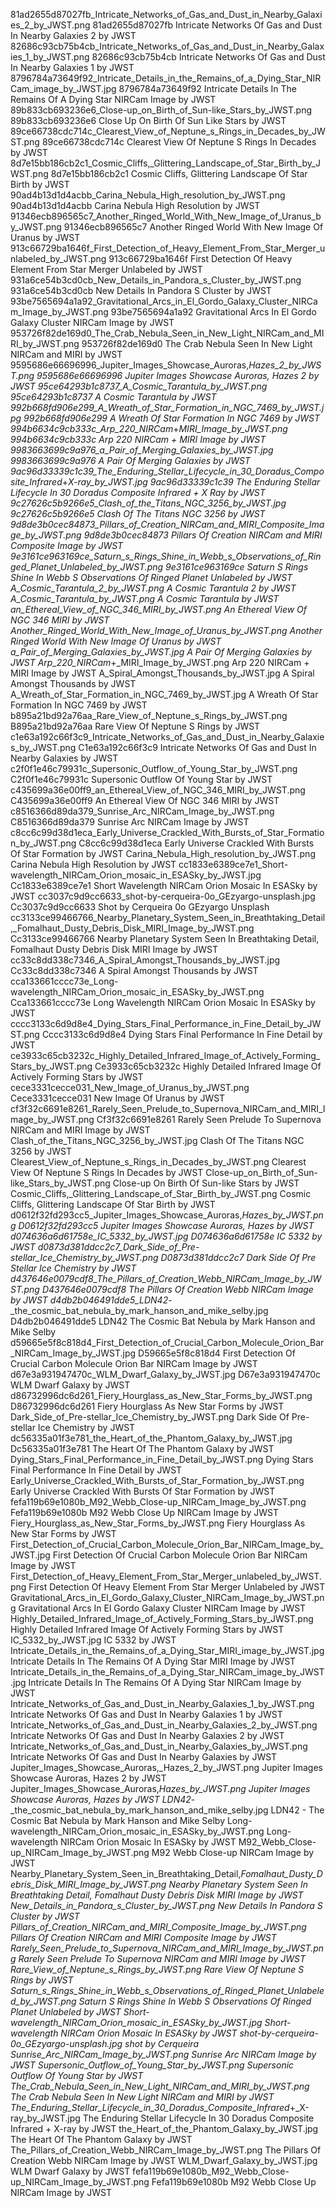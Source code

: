 81ad2655d87027fb_Intricate_Networks_of_Gas_and_Dust_in_Nearby_Galaxies_2_by_JWST.png 81ad2655d87027fb Intricate Networks Of Gas and Dust In Nearby Galaxies 2 by JWST
82686c93cb75b4cb_Intricate_Networks_of_Gas_and_Dust_in_Nearby_Galaxies_1_by_JWST.png 82686c93cb75b4cb Intricate Networks Of Gas and Dust In Nearby Galaxies 1 by JWST
8796784a73649f92_Intricate_Details_in_the_Remains_of_a_Dying_Star_NIRCam_image_by_JWST.jpg 8796784a73649f92 Intricate Details In The Remains Of A Dying Star NIRCam Image by JWST
89b833cb693236e6_Close-up_on_Birth_of_Sun-like_Stars_by_JWST.png 89b833cb693236e6 Close Up On Birth Of Sun Like Stars by JWST
89ce66738cdc714c_Clearest_View_of_Neptune_s_Rings_in_Decades_by_JWST.png 89ce66738cdc714c Clearest View Of Neptune S Rings In Decades by JWST
8d7e15bb186cb2c1_Cosmic_Cliffs,_Glittering_Landscape_of_Star_Birth_by_JWST.png 8d7e15bb186cb2c1 Cosmic Cliffs, Glittering Landscape Of Star Birth by JWST
90ad4b13d1d4acbb_Carina_Nebula_High_resolution_by_JWST.png 90ad4b13d1d4acbb Carina Nebula High Resolution by JWST
91346ecb896565c7_Another_Ringed_World_With_New_Image_of_Uranus_by_JWST.png 91346ecb896565c7 Another Ringed World With New Image Of Uranus by JWST
913c66729ba1646f_First_Detection_of_Heavy_Element_From_Star_Merger_unlabeled_by_JWST.png 913c66729ba1646f First Detection Of Heavy Element From Star Merger Unlabeled by JWST
931a6ce54b3cd0cb_New_Details_in_Pandora_s_Cluster_by_JWST.png 931a6ce54b3cd0cb New Details In Pandora S Cluster by JWST
93be7565694a1a92_Gravitational_Arcs_in_El_Gordo_Galaxy_Cluster_NIRCam_Image_by_JWST.png 93be7565694a1a92 Gravitational Arcs In El Gordo Galaxy Cluster NIRCam Image by JWST
953726f82de169d0_The_Crab_Nebula_Seen_in_New_Light_NIRCam_and_MIRI_by_JWST.png 953726f82de169d0 The Crab Nebula Seen In New Light NIRCam and MIRI by JWST
9595686e66696996_Jupiter_Images_Showcase_Auroras,_Hazes_2_by_JWST.png 9595686e66696996 Jupiter Images Showcase Auroras, Hazes 2 by JWST
95ce64293b1c8737_A_Cosmic_Tarantula_by_JWST.png 95ce64293b1c8737 A Cosmic Tarantula by JWST
992b668fd906e299_A_Wreath_of_Star_Formation_in_NGC_7469_by_JWST.jpg 992b668fd906e299 A Wreath Of Star Formation In NGC 7469 by JWST
994b6634c9cb333c_Arp_220_NIRCam_+_MIRI_Image_by_JWST.png 994b6634c9cb333c Arp 220 NIRCam + MIRI Image by JWST
9983663699c9a976_a_Pair_of_Merging_Galaxies_by_JWST.jpg 9983663699c9a976 A Pair Of Merging Galaxies by JWST
9ac96d33339c1c39_The_Enduring_Stellar_Lifecycle_in_30_Doradus_Composite_Infrared_+_X-ray_by_JWST.jpg 9ac96d33339c1c39 The Enduring Stellar Lifecycle In 30 Doradus Composite Infrared + X Ray by JWST
9c27626c5b9266e5_Clash_of_the_Titans_NGC_3256_by_JWST.jpg 9c27626c5b9266e5 Clash Of The Titans NGC 3256 by JWST
9d8de3b0cec84873_Pillars_of_Creation_NIRCam_and_MIRI_Composite_Image_by_JWST.png 9d8de3b0cec84873 Pillars Of Creation NIRCam and MIRI Composite Image by JWST
9e3161ce963169ce_Saturn_s_Rings_Shine_in_Webb_s_Observations_of_Ringed_Planet_Unlabeled_by_JWST.png 9e3161ce963169ce Saturn S Rings Shine In Webb S Observations Of Ringed Planet Unlabeled by JWST
A_Cosmic_Tarantula_2_by_JWST.png A Cosmic Tarantula 2 by JWST
A_Cosmic_Tarantula_by_JWST.png A Cosmic Tarantula by JWST
an_Ethereal_View_of_NGC_346_MIRI_by_JWST.png An Ethereal View Of NGC 346 MIRI by JWST
Another_Ringed_World_With_New_Image_of_Uranus_by_JWST.png Another Ringed World With New Image Of Uranus by JWST
a_Pair_of_Merging_Galaxies_by_JWST.jpg A Pair Of Merging Galaxies by JWST
Arp_220_NIRCam_+_MIRI_Image_by_JWST.png Arp 220 NIRCam + MIRI Image by JWST
A_Spiral_Amongst_Thousands_by_JWST.jpg A Spiral Amongst Thousands by JWST
A_Wreath_of_Star_Formation_in_NGC_7469_by_JWST.jpg A Wreath Of Star Formation In NGC 7469 by JWST
b895a21bd92a76aa_Rare_View_of_Neptune_s_Rings_by_JWST.png B895a21bd92a76aa Rare View Of Neptune S Rings by JWST
c1e63a192c66f3c9_Intricate_Networks_of_Gas_and_Dust_in_Nearby_Galaxies_by_JWST.png C1e63a192c66f3c9 Intricate Networks Of Gas and Dust In Nearby Galaxies by JWST
c2f0f1e46c79931c_Supersonic_Outflow_of_Young_Star_by_JWST.png C2f0f1e46c79931c Supersonic Outflow Of Young Star by JWST
c435699a36e00ff9_an_Ethereal_View_of_NGC_346_MIRI_by_JWST.png C435699a36e00ff9 An Ethereal View Of NGC 346 MIRI by JWST
c8516366d89da379_Sunrise_Arc_NIRCam_Image_by_JWST.png C8516366d89da379 Sunrise Arc NIRCam Image by JWST
c8cc6c99d38d1eca_Early_Universe_Crackled_With_Bursts_of_Star_Formation_by_JWST.png C8cc6c99d38d1eca Early Universe Crackled With Bursts Of Star Formation by JWST
Carina_Nebula_High_resolution_by_JWST.png Carina Nebula High Resolution by JWST
cc1833e6389ce7e1_Short-wavelength_NIRCam_Orion_mosaic_in_ESASky_by_JWST.jpg Cc1833e6389ce7e1 Short Wavelength NIRCam Orion Mosaic In ESASky by JWST
cc3037c9d9cc6633_shot-by-cerqueira-0o_GEzyargo-unsplash.jpg Cc3037c9d9cc6633 Shot by Cerqueira 0o GEzyargo Unsplash
cc3133ce99466766_Nearby_Planetary_System_Seen_in_Breathtaking_Detail,_Fomalhaut_Dusty_Debris_Disk_MIRI_Image_by_JWST.png Cc3133ce99466766 Nearby Planetary System Seen In Breathtaking Detail, Fomalhaut Dusty Debris Disk MIRI Image by JWST
cc33c8dd338c7346_A_Spiral_Amongst_Thousands_by_JWST.jpg Cc33c8dd338c7346 A Spiral Amongst Thousands by JWST
cca133661cccc73e_Long-wavelength_NIRCam_Orion_mosaic_in_ESASky_by_JWST.png Cca133661cccc73e Long Wavelength NIRCam Orion Mosaic In ESASky by JWST
cccc3133c6d9d8e4_Dying_Stars_Final_Performance_in_Fine_Detail_by_JWST.png Cccc3133c6d9d8e4 Dying Stars Final Performance In Fine Detail by JWST
ce3933c65cb3232c_Highly_Detailed_Infrared_Image_of_Actively_Forming_Stars_by_JWST.png Ce3933c65cb3232c Highly Detailed Infrared Image Of Actively Forming Stars by JWST
cece3331cecce031_New_Image_of_Uranus_by_JWST.png Cece3331cecce031 New Image Of Uranus by JWST
cf3f32c6691e8261_Rarely_Seen_Prelude_to_Supernova_NIRCam_and_MIRI_Image_by_JWST.png Cf3f32c6691e8261 Rarely Seen Prelude To Supernova NIRCam and MIRI Image by JWST
Clash_of_the_Titans_NGC_3256_by_JWST.jpg Clash Of The Titans NGC 3256 by JWST
Clearest_View_of_Neptune_s_Rings_in_Decades_by_JWST.png Clearest View Of Neptune S Rings In Decades by JWST
Close-up_on_Birth_of_Sun-like_Stars_by_JWST.png Close-up On Birth Of Sun-like Stars by JWST
Cosmic_Cliffs,_Glittering_Landscape_of_Star_Birth_by_JWST.png Cosmic Cliffs, Glittering Landscape Of Star Birth by JWST
d0612f32fd293cc5_Jupiter_Images_Showcase_Auroras,_Hazes_by_JWST.png D0612f32fd293cc5 Jupiter Images Showcase Auroras, Hazes by JWST
d074636a6d61758e_IC_5332_by_JWST.jpg D074636a6d61758e IC 5332 by JWST
d0873d381ddcc2c7_Dark_Side_of_Pre-stellar_Ice_Chemistry_by_JWST.png D0873d381ddcc2c7 Dark Side Of Pre Stellar Ice Chemistry by JWST
d437646e0079cdf8_The_Pillars_of_Creation_Webb_NIRCam_Image_by_JWST.png D437646e0079cdf8 The Pillars Of Creation Webb NIRCam Image by JWST
d4db2b046491dde5_LDN42_-_the_cosmic_bat_nebula_by_mark_hanson_and_mike_selby.jpg D4db2b046491dde5 LDN42   The Cosmic Bat Nebula by Mark Hanson and Mike Selby
d59665e5f8c818d4_First_Detection_of_Crucial_Carbon_Molecule_Orion_Bar_NIRCam_Image_by_JWST.jpg D59665e5f8c818d4 First Detection Of Crucial Carbon Molecule Orion Bar NIRCam Image by JWST
d67e3a931947470c_WLM_Dwarf_Galaxy_by_JWST.jpg D67e3a931947470c WLM Dwarf Galaxy by JWST
d86732996dc6d261_Fiery_Hourglass_as_New_Star_Forms_by_JWST.png D86732996dc6d261 Fiery Hourglass As New Star Forms by JWST
Dark_Side_of_Pre-stellar_Ice_Chemistry_by_JWST.png Dark Side Of Pre-stellar Ice Chemistry by JWST
dc56335a01f3e781_the_Heart_of_the_Phantom_Galaxy_by_JWST.jpg Dc56335a01f3e781 The Heart Of The Phantom Galaxy by JWST
Dying_Stars_Final_Performance_in_Fine_Detail_by_JWST.png Dying Stars Final Performance In Fine Detail by JWST
Early_Universe_Crackled_With_Bursts_of_Star_Formation_by_JWST.png Early Universe Crackled With Bursts Of Star Formation by JWST
fefa119b69e1080b_M92_Webb_Close-up_NIRCam_Image_by_JWST.png Fefa119b69e1080b M92 Webb Close Up NIRCam Image by JWST
Fiery_Hourglass_as_New_Star_Forms_by_JWST.png Fiery Hourglass As New Star Forms by JWST
First_Detection_of_Crucial_Carbon_Molecule_Orion_Bar_NIRCam_Image_by_JWST.jpg First Detection Of Crucial Carbon Molecule Orion Bar NIRCam Image by JWST
First_Detection_of_Heavy_Element_From_Star_Merger_unlabeled_by_JWST.png First Detection Of Heavy Element From Star Merger Unlabeled by JWST
Gravitational_Arcs_in_El_Gordo_Galaxy_Cluster_NIRCam_Image_by_JWST.png Gravitational Arcs In El Gordo Galaxy Cluster NIRCam Image by JWST
Highly_Detailed_Infrared_Image_of_Actively_Forming_Stars_by_JWST.png Highly Detailed Infrared Image Of Actively Forming Stars by JWST
IC_5332_by_JWST.jpg IC 5332 by JWST
Intricate_Details_in_the_Remains_of_a_Dying_Star_MIRI_image_by_JWST.jpg Intricate Details In The Remains Of A Dying Star MIRI Image by JWST
Intricate_Details_in_the_Remains_of_a_Dying_Star_NIRCam_image_by_JWST.jpg Intricate Details In The Remains Of A Dying Star NIRCam Image by JWST
Intricate_Networks_of_Gas_and_Dust_in_Nearby_Galaxies_1_by_JWST.png Intricate Networks Of Gas and Dust In Nearby Galaxies 1 by JWST
Intricate_Networks_of_Gas_and_Dust_in_Nearby_Galaxies_2_by_JWST.png Intricate Networks Of Gas and Dust In Nearby Galaxies 2 by JWST
Intricate_Networks_of_Gas_and_Dust_in_Nearby_Galaxies_by_JWST.png Intricate Networks Of Gas and Dust In Nearby Galaxies by JWST
Jupiter_Images_Showcase_Auroras,_Hazes_2_by_JWST.png Jupiter Images Showcase Auroras, Hazes 2 by JWST
Jupiter_Images_Showcase_Auroras,_Hazes_by_JWST.png Jupiter Images Showcase Auroras, Hazes by JWST
LDN42_-_the_cosmic_bat_nebula_by_mark_hanson_and_mike_selby.jpg LDN42 - The Cosmic Bat Nebula by Mark Hanson and Mike Selby
Long-wavelength_NIRCam_Orion_mosaic_in_ESASky_by_JWST.png Long-wavelength NIRCam Orion Mosaic In ESASky by JWST
M92_Webb_Close-up_NIRCam_Image_by_JWST.png M92 Webb Close-up NIRCam Image by JWST
Nearby_Planetary_System_Seen_in_Breathtaking_Detail,_Fomalhaut_Dusty_Debris_Disk_MIRI_Image_by_JWST.png Nearby Planetary System Seen In Breathtaking Detail, Fomalhaut Dusty Debris Disk MIRI Image by JWST
New_Details_in_Pandora_s_Cluster_by_JWST.png New Details In Pandora S Cluster by JWST
Pillars_of_Creation_NIRCam_and_MIRI_Composite_Image_by_JWST.png Pillars Of Creation NIRCam and MIRI Composite Image by JWST
Rarely_Seen_Prelude_to_Supernova_NIRCam_and_MIRI_Image_by_JWST.png Rarely Seen Prelude To Supernova NIRCam and MIRI Image by JWST
Rare_View_of_Neptune_s_Rings_by_JWST.png Rare View Of Neptune S Rings by JWST
Saturn_s_Rings_Shine_in_Webb_s_Observations_of_Ringed_Planet_Unlabeled_by_JWST.png Saturn S Rings Shine In Webb S Observations Of Ringed Planet Unlabeled by JWST
Short-wavelength_NIRCam_Orion_mosaic_in_ESASky_by_JWST.jpg Short-wavelength NIRCam Orion Mosaic In ESASky by JWST
shot-by-cerqueira-0o_GEzyargo-unsplash.jpg shot by Cerqueira
Sunrise_Arc_NIRCam_Image_by_JWST.png Sunrise Arc NIRCam Image by JWST
Supersonic_Outflow_of_Young_Star_by_JWST.png Supersonic Outflow Of Young Star by JWST
The_Crab_Nebula_Seen_in_New_Light_NIRCam_and_MIRI_by_JWST.png The Crab Nebula Seen In New Light NIRCam and MIRI by JWST
The_Enduring_Stellar_Lifecycle_in_30_Doradus_Composite_Infrared_+_X-ray_by_JWST.jpg The Enduring Stellar Lifecycle In 30 Doradus Composite Infrared + X-ray by JWST
the_Heart_of_the_Phantom_Galaxy_by_JWST.jpg The Heart Of The Phantom Galaxy by JWST
The_Pillars_of_Creation_Webb_NIRCam_Image_by_JWST.png The Pillars Of Creation Webb NIRCam Image by JWST
WLM_Dwarf_Galaxy_by_JWST.jpg WLM Dwarf Galaxy by JWST
fefa119b69e1080b_M92_Webb_Close-up_NIRCam_Image_by_JWST.png Fefa119b69e1080b M92 Webb Close Up NIRCam Image by JWST
